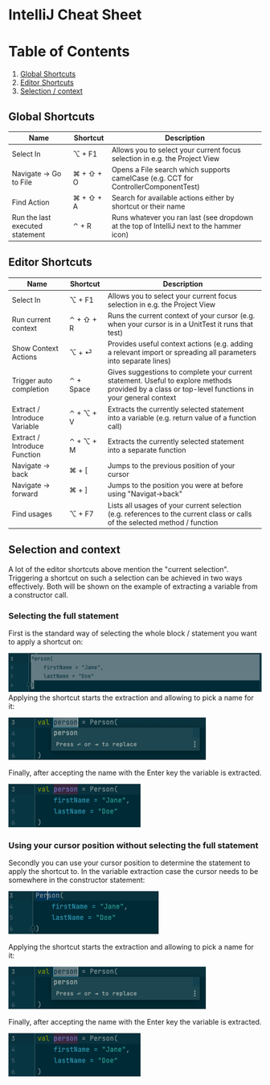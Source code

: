 # IntelliJ Cheat Sheet

# Table of Contents
1. [Global Shortcuts](#global-shortcuts)
2. [Editor Shortcuts](#editor-shortcuts)
3. [Selection / context](#selection-and-context)

## Global Shortcuts

| Name                            | Shortcut  | Description                                                                                        |
|---------------------------------|-----------|----------------------------------------------------------------------------------------------------|
| Select In                       | ⌥ + F1    | Allows you to select your current focus selection in e.g. the Project View                         |
| Navigate -> Go to File          | ⌘ + ⇧ + O | Opens a File search which supports camelCase (e.g. CCT for ControllerComponentTest)                |
| Find Action                     | ⌘ + ⇧ + A | Search for available actions either by shortcut or their name                                      |
| Run the last executed statement | ⌃ + R     | Runs whatever you ran last (see dropdown at the top of IntelliJ next to the hammer icon)           |


## Editor Shortcuts

| Name                         | Shortcut          | Description                                                                                                     |
|------------------------------|-----------|-----------------------------------------------------------------------------------------------------------------|
| Select In                    | ⌥ + F1    | Allows you to select your current focus selection in e.g. the Project View                                      |
| Run current context          | ⌃ + ⇧ + R | Runs the current context of your cursor (e.g. when your cursor is in a UnitTest it runs that test)              |
| Show Context Actions         | ⌥ + ⏎     | Provides useful context actions (e.g. adding a relevant import or spreading all parameters into separate lines) |
| Trigger auto completion         | ⌃ + Space     | Gives suggestions to complete your current statement. Useful to explore methods provided by a class or top-level functions in your general context |
| Extract / Introduce Variable | ⌃ + ⌥ + V | Extracts the currently selected statement into a variable (e.g. return value of a function call)                |
| Extract / Introduce Function | ⌃ + ⌥ + M | Extracts the currently selected statement into a separate function                                              |
| Navigate -> back | ⌘ + [ | Jumps to the previous position of your cursor                                              |
| Navigate -> forward | ⌘ + ] | Jumps to the position you were at before using "Navigat->back"                                              |
| Find usages | ⌥ + F7 | Lists all usages of your current selection (e.g. references to the current class or calls of the selected method / function |


## Selection and context

A lot of the editor shortcuts above mention the "current selection". Triggering a shortcut on such a selection can be achieved in two ways effectively. Both will be shown on the example of extracting a variable from a constructor call.  

### Selecting the full statement

First is the standard way of selecting the whole block / statement you want to apply a shortcut on:  

![Full_Statement_Selection.png](images/Full_Statement_Selection.png)  
Applying the shortcut starts the extraction and allowing to pick a name for it:  

![Extracting_Variable.png](images/Extracting_Variable.png)  

Finally, after accepting the name with the Enter key the variable is extracted.  

![Fully_extracted_variable.png](images/Fully_extracted_variable.png)

### Using your cursor position without selecting the full statement

Secondly you can use your cursor position to determine the statement to apply the shortcut to. In the variable extraction case the cursor needs to be somewhere in the constructor statement:  

![Cursor_Position_Selection.png](images/Cursor_Position_Selection.png)  

Applying the shortcut starts the extraction and allowing to pick a name for it:

![Extracting_Variable.png](images/Extracting_Variable.png)

Finally, after accepting the name with the Enter key the variable is extracted.

![Fully_extracted_variable.png](images/Fully_extracted_variable.png)
